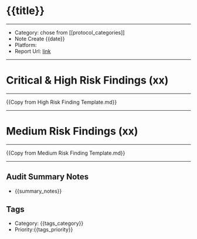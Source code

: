 # {{title}}
---
- Category: chose from [[protocol_categories]]
- Note Create {{date}}
- Platform: 
- Report Url: [link](link)
---
# Critical & High Risk Findings (xx)

---

{{Copy from High Risk Finding Template.md}}

---

# Medium Risk Findings (xx)

---

{{Copy from Medium Risk Finding Template.md}}

---

## Audit Summary Notes
- {{summary_notes}}

## Tags
- Category: {{tags_category}}
- Priority:{{tags_priority}}